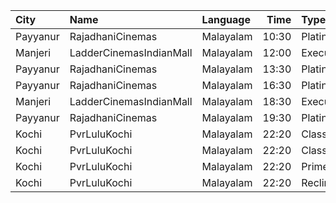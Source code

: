 | City     | Name                    | Language  |  Time | Type           | Price | Capacity | Booked |
| :------- | :---------------------- | :-------- | ----: | :------------- | ----: | -------: | -----: |
| Payyanur | RajadhaniCinemas        | Malayalam | 10:30 | PlatinumCircle |  110₹ |       88 |     44 |
| Manjeri  | LadderCinemasIndianMall | Malayalam | 12:00 | Executive      |  150₹ |       74 |     36 |
| Payyanur | RajadhaniCinemas        | Malayalam | 13:30 | PlatinumCircle |  110₹ |       88 |     44 |
| Payyanur | RajadhaniCinemas        | Malayalam | 16:30 | PlatinumCircle |  110₹ |       88 |     44 |
| Manjeri  | LadderCinemasIndianMall | Malayalam | 18:30 | Executive      |  150₹ |       74 |     36 |
| Payyanur | RajadhaniCinemas        | Malayalam | 19:30 | PlatinumCircle |  110₹ |       88 |     44 |
| Kochi    | PvrLuluKochi            | Malayalam | 22:20 | Classic        |  140₹ |       39 |     26 |
| Kochi    | PvrLuluKochi            | Malayalam | 22:20 | ClassicPlus    |  160₹ |       91 |     87 |
| Kochi    | PvrLuluKochi            | Malayalam | 22:20 | Prime          |  190₹ |       68 |     53 |
| Kochi    | PvrLuluKochi            | Malayalam | 22:20 | Recliner       |  350₹ |       10 |     10 |